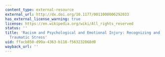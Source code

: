 ```yaml
---
content_type: external-resource
external_url: http://dx.doi.org/10.1177/0011000006292033
has_external_license_warning: true
license: https://en.wikipedia.org/wiki/All_rights_reserved
status: ''
title: 'Racism and Psychological and Emotional Injury: Recognizing and Assessing Race-based
  Traumatic Stress'
uid: ffacb850-d99a-4363-b118-f563232868d0
wayback_url: ''
---
```

